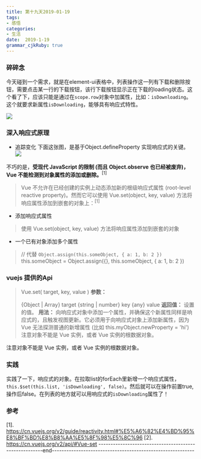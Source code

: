 ```yaml
---
title: 第十九天2019-01-19
tags: 
- 感悟
categories: 
- 生活
date:  2019-1-19
grammar_cjkRuby: true
---
```

### 碎碎念
今天碰到一个需求，就是在element-ui表格中，列表操作这一列有下载和删除按钮，需要点击某一行的下载按钮，该行下载按钮显示正在下载的loading状态。这个看了下，应该只能是通过在`scope.row`对象中加属性，比如：`isDownloading`。这个就要求新属性`isDownloading`，能够具有响应式特性。

![](https://ws1.sinaimg.cn/large/b15ca614gy1fzc6japr32j20u00u00wg.jpg)
<!--more-->
### 深入响应式原理 
+ 追踪变化
下面这张图，是基于Object.defineProperty 实现响应式的关键。
![](https://ws1.sinaimg.cn/large/b15ca614gy1fzc67hrsguj20xc0kuq38.jpg)

不巧的是，**受现代 JavaScript 的限制 (而且 Object.observe 也已经被废弃)，Vue 不能检测到对象属性的添加或删除。**<sup>[1]</sup>
> Vue 不允许在已经创建的实例上动态添加新的根级响应式属性 (root-level reactive property)。然而它可以使用 Vue.set(object, key, value) 方法将响应属性添加到嵌套的对象上：<sup>[1]</sup>
+ 添加响应式属性
> 使用 Vue.set(object, key, value) 方法将响应属性添加到嵌套的对象
+ 一个已有对象添加多个属性
> // 代替 `Object.assign(this.someObject, { a: 1, b: 2 })`
this.someObject = Object.assign({}, this.someObject, { a: 1, b: 2 })

### vuejs 提供的Api
>Vue.set( target, key, value )
**参数：**
>
>{Object | Array} target
{string | number} key
{any} value
**返回值：** 设置的值。
**用法：** 向响应式对象中添加一个属性，并确保这个新属性同样是响应式的，且触发视图更新。它必须用于向响应式对象上添加新属性，因为 Vue 无法探测普通的新增属性 (比如 this.myObject.newProperty = 'hi')
注意对象不能是 Vue 实例，或者 Vue 实例的根数据对象。

注意对象不能是 Vue 实例，或者 Vue 实例的根数据对象。
### 实践

实践了一下，响应式的对象。在拉取list的forEach里新增一个响应式属性，`this.$set(this.list, 'isDownloading', false)`。然后就可以在操作前置true,操作后false。在列表的地方就可以用响应式的`isDownloading`属性了！
### 参考
\[1]. https://cn.vuejs.org/v2/guide/reactivity.html#%E5%A6%82%E4%BD%95%E8%BF%BD%E8%B8%AA%E5%8F%98%E5%8C%96
\[2]. https://cn.vuejs.org/v2/api/#Vue-set
-------------------------------------------------------end-----------------------------------------------------------
